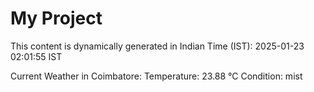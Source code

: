 # My Project

This content is dynamically generated in Indian Time (IST): 2025-01-23 02:01:55 IST


Current Weather in Coimbatore:
Temperature: 23.88 °C
Condition: mist
